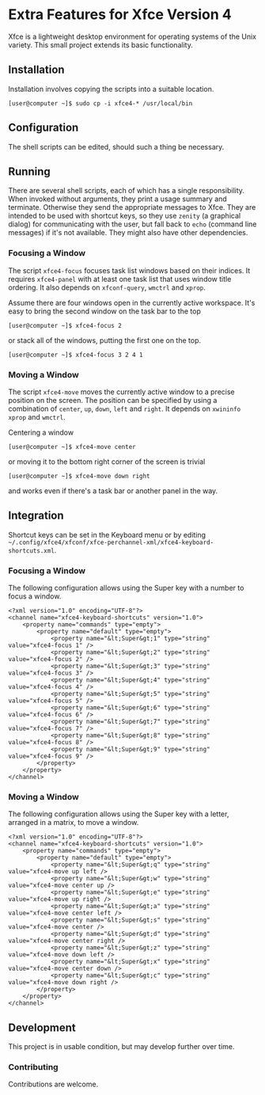 # Extra Features for Xfce Version 4

Xfce is a lightweight desktop environment for
 operating systems of the Unix variety.
This small project extends its basic functionality.

## Installation

Installation involves copying the scripts into a suitable location.

	[user@computer ~]$ sudo cp -i xfce4-* /usr/local/bin

## Configuration

The shell scripts can be edited, should such a thing be necessary.

## Running

There are several shell scripts, each of which has a single responsibility.
When invoked without arguments, they print a usage summary and terminate.
Otherwise they send the appropriate messages to Xfce.
They are intended to be used with shortcut keys, so
 they use `zenity` (a graphical dialog) for communicating with the user, but
 fall back to `echo` (command line messages) if it's not available.
They might also have other dependencies.

### Focusing a Window

The script `xfce4-focus` focuses task list windows based on their indices.
It requires `xfce4-panel` with at least one task list that
 uses window title ordering.
It also depends on `xfconf-query`, `wmctrl` and `xprop`.

Assume there are four windows open in the currently active workspace.
It's easy to bring the second window on the task bar to the top

	[user@computer ~]$ xfce4-focus 2

 or stack all of the windows, putting the first one on the top.

	[user@computer ~]$ xfce4-focus 3 2 4 1

### Moving a Window

The script `xfce4-move` moves the currently active window to
 a precise position on the screen.
The position can be specified by
 using a combination of `center`, `up`, `down`, `left` and `right`.
It depends on `xwininfo` `xprop` and `wmctrl`.

Centering a window

	[user@computer ~]$ xfce4-move center

 or moving it to the bottom right corner of the screen is trivial

	[user@computer ~]$ xfce4-move down right

 and works even if there's a task bar or another panel in the way.

## Integration

Shortcut keys can be set in the Keyboard menu or by
 editing `~/.config/xfce4/xfconf/xfce-perchannel-xml/xfce4-keyboard-shortcuts.xml`.

### Focusing a Window

The following configuration allows using the Super key with
 a number to focus a window.

	<?xml version="1.0" encoding="UTF-8"?>
	<channel name="xfce4-keyboard-shortcuts" version="1.0">
		<property name="commands" type="empty">
			<property name="default" type="empty">
				<property name="&lt;Super&gt;1" type="string" value="xfce4-focus 1" />
				<property name="&lt;Super&gt;2" type="string" value="xfce4-focus 2" />
				<property name="&lt;Super&gt;3" type="string" value="xfce4-focus 3" />
				<property name="&lt;Super&gt;4" type="string" value="xfce4-focus 4" />
				<property name="&lt;Super&gt;5" type="string" value="xfce4-focus 5" />
				<property name="&lt;Super&gt;6" type="string" value="xfce4-focus 6" />
				<property name="&lt;Super&gt;7" type="string" value="xfce4-focus 7" />
				<property name="&lt;Super&gt;8" type="string" value="xfce4-focus 8" />
				<property name="&lt;Super&gt;9" type="string" value="xfce4-focus 9" />
			</property>
		</property>
	</channel>

### Moving a Window

The following configuration allows using the Super key with
 a letter, arranged in a matrix, to move a window.

	<?xml version="1.0" encoding="UTF-8"?>
	<channel name="xfce4-keyboard-shortcuts" version="1.0">
		<property name="commands" type="empty">
			<property name="default" type="empty">
				<property name="&lt;Super&gt;q" type="string" value="xfce4-move up left />
				<property name="&lt;Super&gt;w" type="string" value="xfce4-move center up />
				<property name="&lt;Super&gt;e" type="string" value="xfce4-move up right />
				<property name="&lt;Super&gt;a" type="string" value="xfce4-move center left />
				<property name="&lt;Super&gt;s" type="string" value="xfce4-move center />
				<property name="&lt;Super&gt;d" type="string" value="xfce4-move center right />
				<property name="&lt;Super&gt;z" type="string" value="xfce4-move down left />
				<property name="&lt;Super&gt;x" type="string" value="xfce4-move center down />
				<property name="&lt;Super&gt;c" type="string" value="xfce4-move down right />
			</property>
		</property>
	</channel>

## Development

This project is in usable condition, but may develop further over time.

### Contributing

Contributions are welcome.

